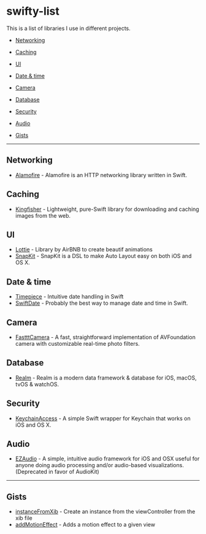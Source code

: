 # swifty-list

This is a list of libraries I use in different projects.

- [Networking](#networking)
- [Caching](#caching)
- [UI](#ui)
- [Date & time](#date-&-time)
- [Camera](#camera)
- [Database](#database)
- [Security](#security)
- [Audio](#audio)

- [Gists](#gists)

***
## Networking
* [Alamofire](https://github.com/Alamofire/Alamofire) - Alamofire is an HTTP networking library written in Swift.

## Caching
* [Kingfisher](https://github.com/onevcat/Kingfisher) - Lightweight, pure-Swift library for downloading and caching images from the web.

## UI
* [Lottie](https://github.com/airbnb/lottie-ios) - Library by AirBNB to create beautif animations
* [SnapKit](https://github.com/SnapKit/SnapKit) - SnapKit is a DSL to make Auto Layout easy on both iOS and OS X.

## Date & time
* [Timepiece](https://github.com/naoty/Timepiece) - Intuitive date handling in Swift
* [SwiftDate](https://github.com/malcommac/SwiftDate) - Probably the best way to manage date and time in Swift.

## Camera
* [FastttCamera](https://github.com/IFTTT/FastttCamera) - A fast, straightforward implementation of AVFoundation camera with customizable real-time photo filters.

## Database
* [Realm](https://github.com/IFTTT/FastttCamera) - Realm is a modern data framework & database for iOS, macOS, tvOS & watchOS.

## Security
* [KeychainAccess](https://github.com/kishikawakatsumi/KeychainAccess) - A simple Swift wrapper for Keychain that works on iOS and OS X.

## Audio
* [EZAudio](https://github.com/syedhali/EZAudio) - A simple, intuitive audio framework for iOS and OSX useful for anyone doing audio processing and/or audio-based visualizations. (Deprecated in favor of AudioKit)

***
## Gists

* [instanceFromXib](https://gist.github.com/mborsten/d87564de26c954a42c98a61660f334dd) - Create an instance from the viewController from the xib file
* [addMotionEffect](https://gist.github.com/mborsten/b207fa9c748d8919ad6bc55f37f7ad3e) - Adds a motion effect to a given view
